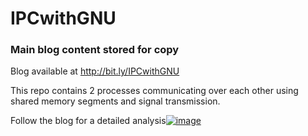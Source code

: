 # IPCwithGNU

### Main blog content stored for copy

Blog available at http://bit.ly/IPCwithGNU

This repo contains 2 processes communicating over each other using shared memory segments and signal transmission.

Follow the blog for a detailed analysis[![image](https://user-images.githubusercontent.com/42383989/91661607-b9e90080-eafa-11ea-9ffd-efa7e78e2575.png)](url)
